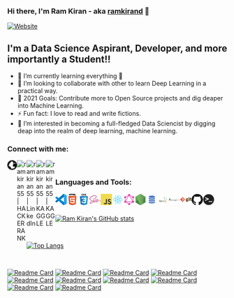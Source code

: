 ### Hi there, I'm Ram Kiran - aka [ramkirand][website] 👋 

[![Website](https://img.shields.io/website?label=ramkirand&style=for-the-badge&url=https%3A%2F%2Framkiran55.github.io)](https://ramkiran55.github.io/ramkirand)

## I'm a Data Science Aspirant, Developer, and more importantly a Student!!

- 🌱 I’m currently learning everything 🤣
- 👯 I’m looking to collaborate with other to learn Deep Learning in a practical way.
- 🥅 2021 Goals: Contribute more to Open Source projects and dig deaper into Machine Learning.
- ⚡ Fun fact: I love to read and write fictions.
- 👀 I’m interested in becoming a full-fledged Data Sciencist by digging deap into the realm of deep learning, machine learning.

### Connect with me:

[<img align="left" alt="https://ramkiran55.github.io/ramkirand/" width="22px" src="https://raw.githubusercontent.com/iconic/open-iconic/master/svg/globe.svg" />][website]
[<img align="left" alt="ramkiran55 | HACKERRANK" width="22px" src="https://cdn.jsdelivr.net/npm/simple-icons@3.13.0/icons/hackerrank.svg" />][hackerrank]
[<img align="left" alt="ramkiran55 | LinkedIn" width="22px" src="https://cdn.jsdelivr.net/npm/simple-icons@v3/icons/linkedin.svg" />][linkedin]
[<img align="left" alt="ramkiran55 | KAGGLE" width="22px" src="https://cdn.jsdelivr.net/npm/simple-icons@3.13.0/icons/kaggle.svg" />][kaggle]
[<img align="left" alt="ramkiran55 | KAGGLE" width="22px" src="https://cdn.jsdelivr.net/npm/simple-icons@3.13.0/icons/freelancer.svg" />][credly]
<br />

### Languages and Tools:

<img align="left" alt="Visual Studio Code" width="26px" src="https://raw.githubusercontent.com/github/explore/80688e429a7d4ef2fca1e82350fe8e3517d3494d/topics/visual-studio-code/visual-studio-code.png" />
<img align="left" alt="HTML5" width="26px" src="https://raw.githubusercontent.com/github/explore/80688e429a7d4ef2fca1e82350fe8e3517d3494d/topics/html/html.png" />
<img align="left" alt="CSS3" width="26px" src="https://raw.githubusercontent.com/github/explore/80688e429a7d4ef2fca1e82350fe8e3517d3494d/topics/css/css.png" />
<img align="left" alt="Sass" width="26px" src="https://raw.githubusercontent.com/github/explore/80688e429a7d4ef2fca1e82350fe8e3517d3494d/topics/sass/sass.png" />
<img align="left" alt="JavaScript" width="26px" src="https://raw.githubusercontent.com/github/explore/80688e429a7d4ef2fca1e82350fe8e3517d3494d/topics/javascript/javascript.png" />
<img align="left" alt="React" width="26px" src="https://raw.githubusercontent.com/github/explore/80688e429a7d4ef2fca1e82350fe8e3517d3494d/topics/react/react.png" />
<img align="left" alt="GraphQL" width="26px" src="https://raw.githubusercontent.com/github/explore/80688e429a7d4ef2fca1e82350fe8e3517d3494d/topics/graphql/graphql.png" />
<img align="left" alt="Node.js" width="26px" src="https://raw.githubusercontent.com/github/explore/80688e429a7d4ef2fca1e82350fe8e3517d3494d/topics/nodejs/nodejs.png" />
<img align="left" alt="SQL" width="26px" src="https://raw.githubusercontent.com/github/explore/80688e429a7d4ef2fca1e82350fe8e3517d3494d/topics/sql/sql.png" />
<img align="left" alt="MySQL" width="26px" src="https://raw.githubusercontent.com/github/explore/80688e429a7d4ef2fca1e82350fe8e3517d3494d/topics/mysql/mysql.png" />
<img align="left" alt="MongoDB" width="26px" src="https://raw.githubusercontent.com/github/explore/80688e429a7d4ef2fca1e82350fe8e3517d3494d/topics/mongodb/mongodb.png" />
<img align="left" alt="Git" width="26px" src="https://raw.githubusercontent.com/github/explore/80688e429a7d4ef2fca1e82350fe8e3517d3494d/topics/git/git.png" />
<img align="left" alt="GitHub" width="26px" src="https://raw.githubusercontent.com/github/explore/78df643247d429f6cc873026c0622819ad797942/topics/github/github.png" />
<img align="left" alt="Terminal" width="26px" src="https://raw.githubusercontent.com/github/explore/80688e429a7d4ef2fca1e82350fe8e3517d3494d/topics/terminal/terminal.png" />

<br />
<br />

[![Ram Kiran's GitHub stats](https://github-readme-stats.vercel.app/api?username=ramkiran55&hide=issues,contribs&count_private=true&theme=tokyonight&show_icons=true)](https://github.com/anuraghazra/github-readme-stats)

<br />

[![Top Langs](https://github-readme-stats.vercel.app/api/top-langs/?username=ramkiran55&langs_count=10)](https://github.com/anuraghazra/github-readme-stats)

<br />

[![Readme Card](https://github-readme-stats.vercel.app/api/pin/?username=ramkiran55&repo=Applied-Data-Science-Capstone-Project)](https://github.com/anuraghazra/github-readme-stats)
[![Readme Card](https://github-readme-stats.vercel.app/api/pin/?username=ramkiran55&repo=ramkiran55.github.io)](https://github.com/anuraghazra/github-readme-stats)
[![Readme Card](https://github-readme-stats.vercel.app/api/pin/?username=ramkiran55&repo=Ventilator-Pressure-Prediction)](https://github.com/anuraghazra/github-readme-stats)
[![Readme Card](https://github-readme-stats.vercel.app/api/pin/?username=ramkiran55&repo=Digit-Recognizer-Project-Kaggle-Competition)](https://github.com/anuraghazra/github-readme-stats)
[![Readme Card](https://github-readme-stats.vercel.app/api/pin/?username=ramkiran55&repo=Deep-And-Machine-Learning-Experiments)](https://github.com/anuraghazra/github-readme-stats)
[![Readme Card](https://github-readme-stats.vercel.app/api/pin/?username=ramkiran55&repo=Age-Gender-Detection-Model)](https://github.com/anuraghazra/github-readme-stats)
[![Readme Card](https://github-readme-stats.vercel.app/api/pin/?username=ramkiran55&repo=Face-Mask-Detection)](https://github.com/anuraghazra/github-readme-stats)
[![Readme Card](https://github-readme-stats.vercel.app/api/pin/?username=ramkiran55&repo=Final-Project-Analyzing-Stock-Performance-and-Building-a-Dashboard)](https://github.com/anuraghazra/github-readme-stats)
[![Readme Card](https://github-readme-stats.vercel.app/api/pin/?username=ramkiran55&repo=Ecommerce-ApplicationUsing-JSPs-and-Servlets)](https://github.com/anuraghazra/github-readme-stats)
[![Readme Card](https://github-readme-stats.vercel.app/api/pin/?username=ramkiran55&repo=Uber_data_analysis)](https://github.com/anuraghazra/github-readme-stats)

[website]: https://ramkiran55.github.io/ramkirand/
[kaggle]: https://www.kaggle.com/ramkiran55devireddy/
[hackerrank]: https://www.hackerrank.com/160040195_KLU?hr_r=1
[linkedin]: https://www.linkedin.com/in/ramkirand/
[credly]: https://www.credly.com/users/devireddy-ram-kiran/badges

